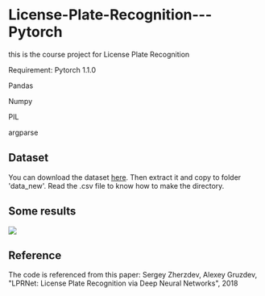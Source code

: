 # License-Plate-Recognition---Pytorch

this is the course project for License Plate Recognition

Requirement:
Pytorch 1.1.0

Pandas

Numpy

PIL

argparse

## Dataset

You can download the dataset [here](https://drive.google.com/open?id=1pCQVi_zW_l2m3RFTfD1Xhj2UkxDevIE4).
Then extract it and copy to folder 'data_new'. Read the .csv file to know how to make the directory.

## Some results

![](https://github.com/SuHuynh/License-Plate-Recognition---Pytorch/results/a.png)

## Reference
The code is referenced from this paper: Sergey Zherzdev, Alexey Gruzdev, "LPRNet: License Plate Recognition via Deep Neural Networks", 2018
